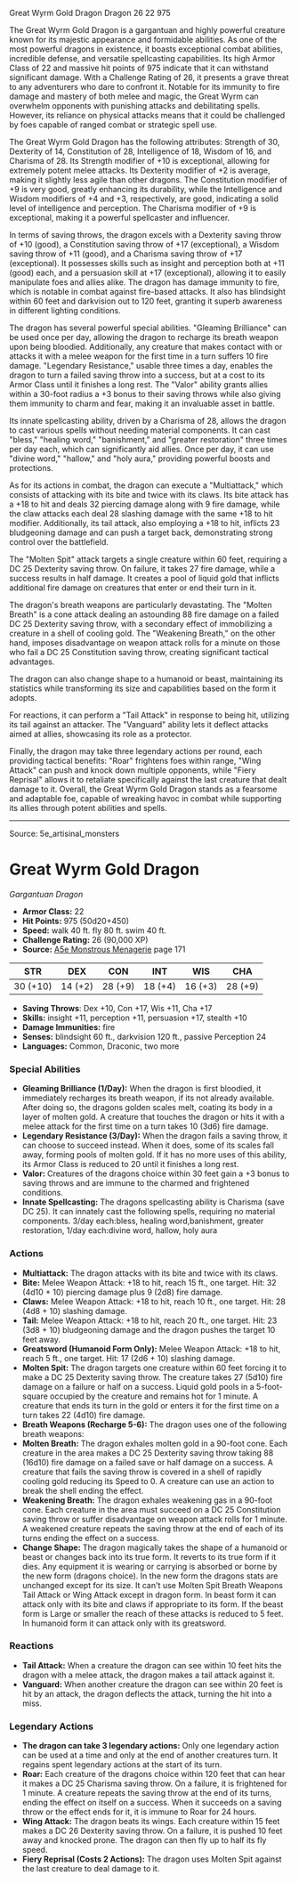 <MonsterName/>Great Wyrm Gold Dragon</MonsterName>
<CreatureType/>Dragon</CreatureType>
<CR/>26</CR>
<AC/>22</AC>
<HP/>975</HP>
<summary>The Great Wyrm Gold Dragon is a gargantuan and highly powerful creature known for its majestic appearance and formidable abilities. As one of the most powerful dragons in existence, it boasts exceptional combat abilities, incredible defense, and versatile spellcasting capabilities. Its high Armor Class of 22 and massive hit points of 975 indicate that it can withstand significant damage. With a Challenge Rating of 26, it presents a grave threat to any adventurers who dare to confront it. Notable for its immunity to fire damage and mastery of both melee and magic, the Great Wyrm can overwhelm opponents with punishing attacks and debilitating spells. However, its reliance on physical attacks means that it could be challenged by foes capable of ranged combat or strategic spell use.</summary>

<detail>

The Great Wyrm Gold Dragon has the following attributes: Strength of 30, Dexterity of 14, Constitution of 28, Intelligence of 18, Wisdom of 16, and Charisma of 28. Its Strength modifier of +10 is exceptional, allowing for extremely potent melee attacks. Its Dexterity modifier of +2 is average, making it slightly less agile than other dragons. The Constitution modifier of +9 is very good, greatly enhancing its durability, while the Intelligence and Wisdom modifiers of +4 and +3, respectively, are good, indicating a solid level of intelligence and perception. The Charisma modifier of +9 is exceptional, making it a powerful spellcaster and influencer.

In terms of saving throws, the dragon excels with a Dexterity saving throw of +10 (good), a Constitution saving throw of +17 (exceptional), a Wisdom saving throw of +11 (good), and a Charisma saving throw of +17 (exceptional). It possesses skills such as insight and perception both at +11 (good) each, and a persuasion skill at +17 (exceptional), allowing it to easily manipulate foes and allies alike. The dragon has damage immunity to fire, which is notable in combat against fire-based attacks. It also has blindsight within 60 feet and darkvision out to 120 feet, granting it superb awareness in different lighting conditions.

The dragon has several powerful special abilities. "Gleaming Brilliance" can be used once per day, allowing the dragon to recharge its breath weapon upon being bloodied. Additionally, any creature that makes contact with or attacks it with a melee weapon for the first time in a turn suffers 10 fire damage. "Legendary Resistance," usable three times a day, enables the dragon to turn a failed saving throw into a success, but at a cost to its Armor Class until it finishes a long rest. The "Valor" ability grants allies within a 30-foot radius a +3 bonus to their saving throws while also giving them immunity to charm and fear, making it an invaluable asset in battle.

Its innate spellcasting ability, driven by a Charisma of 28, allows the dragon to cast various spells without needing material components. It can cast "bless," "healing word," "banishment," and "greater restoration" three times per day each, which can significantly aid allies. Once per day, it can use "divine word," "hallow," and "holy aura," providing powerful boosts and protections.

As for its actions in combat, the dragon can execute a "Multiattack," which consists of attacking with its bite and twice with its claws. Its bite attack has a +18 to hit and deals 32 piercing damage along with 9 fire damage, while the claw attacks each deal 28 slashing damage with the same +18 to hit modifier. Additionally, its tail attack, also employing a +18 to hit, inflicts 23 bludgeoning damage and can push a target back, demonstrating strong control over the battlefield.

The "Molten Spit" attack targets a single creature within 60 feet, requiring a DC 25 Dexterity saving throw. On failure, it takes 27 fire damage, while a success results in half damage. It creates a pool of liquid gold that inflicts additional fire damage on creatures that enter or end their turn in it.

The dragon's breath weapons are particularly devastating. The "Molten Breath" is a cone attack dealing an astounding 88 fire damage on a failed DC 25 Dexterity saving throw, with a secondary effect of immobilizing a creature in a shell of cooling gold. The "Weakening Breath," on the other hand, imposes disadvantage on weapon attack rolls for a minute on those who fail a DC 25 Constitution saving throw, creating significant tactical advantages.

The dragon can also change shape to a humanoid or beast, maintaining its statistics while transforming its size and capabilities based on the form it adopts.

For reactions, it can perform a "Tail Attack" in response to being hit, utilizing its tail against an attacker. The "Vanguard" ability lets it deflect attacks aimed at allies, showcasing its role as a protector.

Finally, the dragon may take three legendary actions per round, each providing tactical benefits: "Roar" frightens foes within range, "Wing Attack" can push and knock down multiple opponents, while "Fiery Reprisal" allows it to retaliate specifically against the last creature that dealt damage to it. Overall, the Great Wyrm Gold Dragon stands as a fearsome and adaptable foe, capable of wreaking havoc in combat while supporting its allies through potent abilities and spells.</detail>



---

Source: 5e_artisinal_monsters

# Great Wyrm Gold Dragon

*Gargantuan* *Dragon*

- **Armor Class:** 22
- **Hit Points:** 975 (50d20+450)
- **Speed:** walk 40 ft. fly 80 ft. swim 40 ft.
- **Challenge Rating:** 26 (90,000 XP)
- **Source:** [A5e Monstrous Menagerie](https://enpublishingrpg.com/products/level-up-monstrous-menagerie-a5e) page 171

| STR | DEX | CON | INT | WIS | CHA |
| --- | --- | --- | --- | --- | --- |
| 30 (+10) | 14 (+2) | 28 (+9) | 18 (+4) | 16 (+3) | 28 (+9) |

- **Saving Throws**: Dex +10, Con +17, Wis +11, Cha +17
- **Skills:** insight +11, perception +11, persuasion +17, stealth +10
- **Damage Immunities:** fire
- **Senses:** blindsight 60 ft., darkvision 120 ft., passive Perception 24
- **Languages:** Common, Draconic, two more

### Special Abilities

- **Gleaming Brilliance (1/Day):** When the dragon is first bloodied, it immediately recharges its breath weapon, if its not already available. After doing so, the dragons golden scales melt, coating its body in a layer of molten gold. A creature that touches the dragon or hits it with a melee attack for the first time on a turn takes 10 (3d6) fire damage.
- **Legendary Resistance (3/Day):** When the dragon fails a saving throw, it can choose to succeed instead. When it does, some of its scales fall away, forming pools of molten gold. If it has no more uses of this ability, its Armor Class is reduced to 20 until it finishes a long rest.
- **Valor:** Creatures of the dragons choice within 30 feet gain a +3 bonus to saving throws and are immune to the charmed and frightened conditions.
- **Innate Spellcasting:** The dragons spellcasting ability is Charisma (save DC 25). It can innately cast the following spells, requiring no material components. 3/day each:bless, healing word,banishment, greater restoration,  1/day each:divine word, hallow, holy aura

### Actions

- **Multiattack:** The dragon attacks with its bite and twice with its claws.
- **Bite:** Melee Weapon Attack: +18 to hit, reach 15 ft., one target. Hit: 32 (4d10 + 10) piercing damage plus 9 (2d8) fire damage.
- **Claws:** Melee Weapon Attack: +18 to hit, reach 10 ft., one target. Hit: 28 (4d8 + 10) slashing damage.
- **Tail:** Melee Weapon Attack: +18 to hit, reach 20 ft., one target. Hit: 23 (3d8 + 10) bludgeoning damage  and the dragon pushes the target 10 feet away.
- **Greatsword (Humanoid Form Only):** Melee Weapon Attack: +18 to hit, reach 5 ft., one target. Hit: 17 (2d6 + 10) slashing damage.
- **Molten Spit:** The dragon targets one creature within 60 feet  forcing it to make a DC 25 Dexterity saving throw. The creature takes 27 (5d10) fire damage on a failure or half on a success. Liquid gold pools in a 5-foot-square occupied by the creature and remains hot for 1 minute. A creature that ends its turn in the gold or enters it for the first time on a turn takes 22 (4d10) fire damage.
- **Breath Weapons (Recharge 5-6):** The dragon uses one of the following breath weapons:
- **Molten Breath:** The dragon exhales molten gold in a 90-foot cone. Each creature in the area makes a DC 25 Dexterity saving throw  taking 88 (16d10) fire damage on a failed save or half damage on a success. A creature that fails the saving throw is covered in a shell of rapidly cooling gold  reducing its Speed to 0. A creature can use an action to break the shell  ending the effect.
- **Weakening Breath:** The dragon exhales weakening gas in a 90-foot cone. Each creature in the area must succeed on a DC 25 Constitution saving throw or suffer disadvantage on weapon attack rolls for 1 minute. A weakened creature repeats the saving throw at the end of each of its turns  ending the effect on a success.
- **Change Shape:** The dragon magically takes the shape of a humanoid or beast  or changes back into its true form. It reverts to its true form if it dies. Any equipment it is wearing or carrying is absorbed or borne by the new form (dragons choice). In the new form  the dragons stats are unchanged except for its size. It can't use Molten Spit  Breath Weapons  Tail Attack  or Wing Attack except in dragon form. In beast form  it can attack only with its bite and claws  if appropriate to its form. If the beast form is Large or smaller  the reach of these attacks is reduced to 5 feet. In humanoid form  it can attack only with its greatsword.

### Reactions

- **Tail Attack:** When a creature the dragon can see within 10 feet hits the dragon with a melee attack, the dragon makes a tail attack against it.
- **Vanguard:** When another creature the dragon can see within 20 feet is hit by an attack, the dragon deflects the attack, turning the hit into a miss.



### Legendary Actions

- **The dragon can take 3 legendary actions:** Only one legendary action can be used at a time and only at the end of another creatures turn. It regains spent legendary actions at the start of its turn.
- **Roar:** Each creature of the dragons choice within 120 feet that can hear it makes a DC 25 Charisma saving throw. On a failure, it is frightened for 1 minute. A creature repeats the saving throw at the end of its turns, ending the effect on itself on a success. When it succeeds on a saving throw or the effect ends for it, it is immune to Roar for 24 hours.
- **Wing Attack:** The dragon beats its wings. Each creature within 15 feet makes a DC 26 Dexterity saving throw. On a failure, it is pushed 10 feet away and knocked prone. The dragon can then fly up to half its fly speed.
- **Fiery Reprisal (Costs 2 Actions):** The dragon uses Molten Spit against the last creature to deal damage to it.


